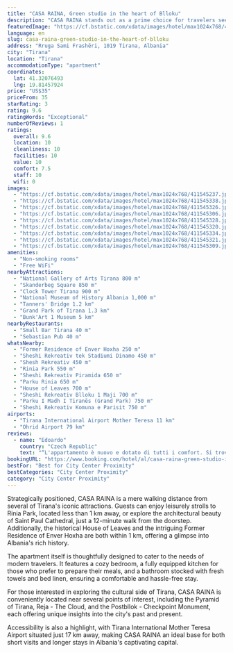 ```yaml
---
title: "CASA RAINA, Green studio in the heart of Blloku"
description: "CASA RAINA stands out as a prime choice for travelers seeking a blend of comfort and convenience in the vibrant heart of Tirana's Blloku area."
featuredImage: "https://cf.bstatic.com/xdata/images/hotel/max1024x768/411545237.jpg?k=0a5dfb6bdb97a0f500ef1bdef89131fb62a1f0d3ddcd0b4f81312534bb769113&o=&hp=1"
language: en
slug: casa-raina-green-studio-in-the-heart-of-blloku
address: "Rruga Sami Frashëri, 1019 Tirana, Albania"
city: "Tirana"
location: "Tirana"
accommodationType: "apartment"
coordinates:
  lat: 41.32076493
  lng: 19.81457924
price: "US$35"
priceFrom: 35
starRating: 3
rating: 9.6
ratingWords: "Exceptional"
numberOfReviews: 1
ratings:
  overall: 9.6
  location: 10
  cleanliness: 10
  facilities: 10
  value: 10
  comfort: 7.5
  staff: 10
  wifi: 0
images:
  - "https://cf.bstatic.com/xdata/images/hotel/max1024x768/411545237.jpg?k=0a5dfb6bdb97a0f500ef1bdef89131fb62a1f0d3ddcd0b4f81312534bb769113&o=&hp=1"
  - "https://cf.bstatic.com/xdata/images/hotel/max1024x768/411545338.jpg?k=b8c7c7f20dffbd56bd8580e558ac185e30fb4311a635462b43112079af9369ac&o=&hp=1"
  - "https://cf.bstatic.com/xdata/images/hotel/max1024x768/411545326.jpg?k=6ce1cc7d36d3298c36cc746d8f37c87614e15cbba1c2b568a0fbc163dedf2170&o=&hp=1"
  - "https://cf.bstatic.com/xdata/images/hotel/max1024x768/411545306.jpg?k=ee6516a0c85530bbb79dfbb94246347910cc314c0918cbd8e6b3162aa4b29df6&o=&hp=1"
  - "https://cf.bstatic.com/xdata/images/hotel/max1024x768/411545328.jpg?k=c8a65e9091df3ecb6824532964bf818dfa4c5f7919135b573eade3185e7115b3&o=&hp=1"
  - "https://cf.bstatic.com/xdata/images/hotel/max1024x768/411545320.jpg?k=5ab372d3d134f85965450ba3dd4f73ecc9db4c23e3651d51db97499579283777&o=&hp=1"
  - "https://cf.bstatic.com/xdata/images/hotel/max1024x768/411545334.jpg?k=f83d8ec918e9b23287891648ea3e93eb54e778ce2c027076ab22b5afc8483cf7&o=&hp=1"
  - "https://cf.bstatic.com/xdata/images/hotel/max1024x768/411545321.jpg?k=40019a3648564a2995aeb1b12549c3c22b6d77e18964389cad5b65422a261048&o=&hp=1"
  - "https://cf.bstatic.com/xdata/images/hotel/max1024x768/411545309.jpg?k=86c677267d50dd17b0e6d7225bfa119590ba389e24b9d1a5e9ef98eeeb32ec5c&o=&hp=1"
amenities:
  - "Non-smoking rooms"
  - "Free WiFi"
nearbyAttractions:
  - "National Gallery of Arts Tirana 800 m"
  - "Skanderbeg Square 850 m"
  - "Clock Tower Tirana 900 m"
  - "National Museum of History Albania 1,000 m"
  - "Tanners' Bridge 1.2 km"
  - "Grand Park of Tirana 1.3 km"
  - "Bunk'Art 1 Museum 5 km"
nearbyRestaurants:
  - "Small Bar Tirana 40 m"
  - "Sebastian Pub 40 m"
whatsNearby:
  - "Former Residence of Enver Hoxha 250 m"
  - "Sheshi Rekreativ tek Stadiumi Dinamo 450 m"
  - "Shesh Rekreativ 450 m"
  - "Rinia Park 550 m"
  - "Sheshi Rekreativ Piramida 650 m"
  - "Parku Rinia 650 m"
  - "House of Leaves 700 m"
  - "Sheshi Rekreativ Blloku 1 Maji 700 m"
  - "Parku I Madh I Tiranës (Grand Park) 750 m"
  - "Sheshi Rekreativ Komuna e Parisit 750 m"
airports:
  - "Tirana International Airport Mother Teresa 11 km"
  - "Ohrid Airport 79 km"
reviews:
  - name: "Edoardo"
    country: "Czech Republic"
    text: "“L'appartamento è nuovo e dotato di tutti i comfort. Si trova all'ultimo piano di un palazzo in pieno centro, quindi anche la posizione è fantastica.”"
bookingURL: "https://www.booking.com/hotel/al/casa-raina-green-studio-in-the-heart-of-blloku.en-gb.html?aid=8035640"
bestFor: "Best for City Center Proximity"
bestCategories: "City Center Proximity"
category: "City Center Proximity"
---
```


Strategically positioned, CASA RAINA is a mere walking distance from several of Tirana's iconic attractions. Guests can enjoy leisurely strolls to Rinia Park, located less than 1 km away, or explore the architectural beauty of Saint Paul Cathedral, just a 12-minute walk from the doorstep. Additionally, the historical House of Leaves and the intriguing Former Residence of Enver Hoxha are both within 1 km, offering a glimpse into Albania's rich history.

The apartment itself is thoughtfully designed to cater to the needs of modern travelers. It features a cozy bedroom, a fully equipped kitchen for those who prefer to prepare their meals, and a bathroom stocked with fresh towels and bed linen, ensuring a comfortable and hassle-free stay.

For those interested in exploring the cultural side of Tirana, CASA RAINA is conveniently located near several points of interest, including the Pyramid of Tirana, Reja - The Cloud, and the Postbllok - Checkpoint Monument, each offering unique insights into the city's past and present.

Accessibility is also a highlight, with Tirana International Mother Teresa Airport situated just 17 km away, making CASA RAINA an ideal base for both short visits and longer stays in Albania's captivating capital.